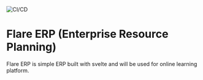 ![CI/CD](https://github.com/PlanetUI/flare/actions/workflows/node.yml/badge.svg)
# Flare ERP (Enterprise Resource Planning)

Flare ERP is simple ERP built with svelte and will be used for online learning platform.
